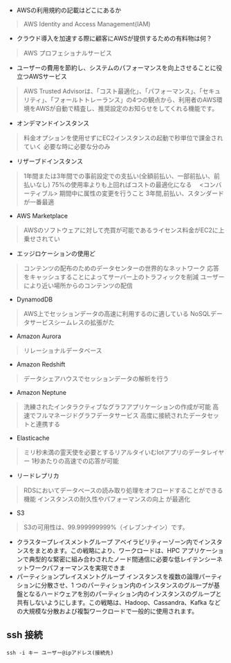 - AWSの利用規約の記載はどこにあるか
 > AWS Identity and Access Management(IAM)

- クラウド導入を加速する際に顧客にAWSが提供するための有料物は何？
 > AWS プロフェショナルサービス
- ユーザーの費用を節約し、システムのパフォーマンスを向上させることに役立つAWSサービス
 > AWS Trusted Advisorは、「コスト最適化」、「パフォーマンス」、「セキュリティ」、「フォールトトレーランス」の4つの観点から、利用者のAWS環境をAWSが自動で精査し、推奨設定のお知らせをしてくれる機能です。

- オンデマンドインスタンス
 > 料金オプションを使用せずにEC2インスタンスの起動で秒単位で課金されていく
 > 必要な時に必要な分のみ

- リザーブドインスタンス
 > 1年間または3年間での事前設定での支払い(全額前払い、一部前払い、前払いなし)
 > 75%の使用率よりも上回ればコストの最適化になる
　<コンバーティブル>
 > 期間中に属性の変更を行うこと
 > 3年間,前払い、スタンダードが一番最適

- AWS Marketplace
 > AWSのソフトウェアに対して売買が可能であるライセンス料金がEC2に上乗せされてい
- エッジロケーションの使用ど
 > コンテンツの配布のためのデータセンターの世界的なネットワーク
 > 応答をキャッシュすることによってサーバー上のトラフィックを削減
 > ユーザーにより近い場所からのコンテンツの配信
 

 - DynamodDB
 > AWS上でセッションデータの高速に利用するのに適している
 > NoSQLデータサービスシームレスの拡張がた

- Amazon Aurora
 > リレーショナルデータベース

- Amazon Redshift
> データシェアハウスでセッションデータの解析を行う

- Amazon Neptune
 > 洗練されたインタラクティブなグラフアプリケーションの作成が可能
 > 高速でフルマネージドグラフデータサービス
 > 高度に接続されたデータセットと連携する

- Elasticache
 > ミリ秒未満の霊天使を必要とするリアルタイいむIotアプリのデータレイヤー
 > 1秒あたりの高速での応答が可能


- リードレプリカ
 >  RDSにおいてデータベースの読み取り処理をオフロードすることができる機能
 >  インスタンスの耐久性やパフォーマンスの向上 が最適化

- S3
 > S3の可用性は、99.999999999%（イレブンナイン）です。

- クラスタープレイスメントグループ
アベイラビリティーゾーン内でインスタンスをまとめます。この戦略により、ワークロードは、HPC アプリケーションで典型的な緊密に組み合わされたノード間通信に必要な低レイテンシーネットワークパフォーマンスを実現できま
- パーティションプレイスメントグループ
インスタンスを複数の論理パーティションに分散させ、1 つのパーティション内のインスタンスのグループが基盤となるハードウェアを別のパーティション内のインスタンスのグループと共有しないようにします。この戦略は、Hadoop、Cassandra、Kafka などの大規模な分散および複製ワークロードで一般的に使用されます。



## ssh 接続
```
ssh -i キー ユーザー@ipアドレス(接続先)
```
